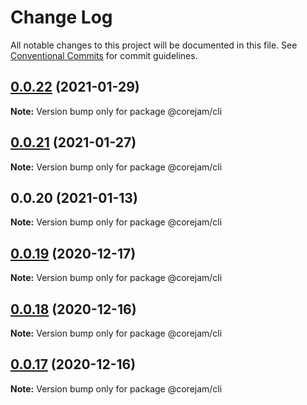 # Change Log

All notable changes to this project will be documented in this file.
See [Conventional Commits](https://conventionalcommits.org) for commit guidelines.

## [0.0.22](https://github.com/Corejam/Corejam/compare/@corejam/cli@0.0.20...@corejam/cli@0.0.22) (2021-01-29)

**Note:** Version bump only for package @corejam/cli





## [0.0.21](https://github.com/Corejam/Corejam/compare/@corejam/cli@0.0.20...@corejam/cli@0.0.21) (2021-01-27)

**Note:** Version bump only for package @corejam/cli





## 0.0.20 (2021-01-13)

**Note:** Version bump only for package @corejam/cli





## [0.0.19](https://github.com/Corejam/Corejam/compare/@corejam/cli@0.0.16...@corejam/cli@0.0.19) (2020-12-17)

**Note:** Version bump only for package @corejam/cli





## [0.0.18](https://github.com/Corejam/Corejam/compare/@corejam/cli@0.0.16...@corejam/cli@0.0.18) (2020-12-16)

**Note:** Version bump only for package @corejam/cli





## [0.0.17](https://github.com/Corejam/Corejam/compare/@corejam/cli@0.0.16...@corejam/cli@0.0.17) (2020-12-16)

**Note:** Version bump only for package @corejam/cli
